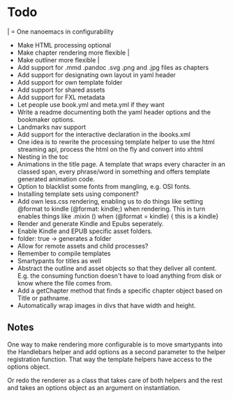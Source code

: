 # Todo

| = One nanoemacs in configurability

* Make HTML processing optional
* Make chapter rendering more flexible |
* Make outliner more flexible |
* Add support for .mmd .pandoc .svg .png and .jpg files as chapters
* Add support for designating own layout in yaml header
* Add support for own template folder
* Add support for shared assets
* Add support for FXL metadata
* Let people use book.yml and meta.yml if they want
* Write a readme documenting both the yaml header options and the bookmaker options.
* Landmarks nav support
* Add support for the interactive declaration in the ibooks.xml
* One idea is to rewrite the processing template helper to use the html streaming api, process the html on the fly and convert into xhtml
* Nesting in the toc
* Animations in the title page. A template that wraps every character in an classed span, every phrase/word in something and offers template generated animation code.
* Option to blacklist some fonts from mangling, e.g. OSI fonts.
* Installing template sets using component?
* Add own less.css rendering, enabling us to do things like setting @format to kindle (@format: kindle;) when rendering. This in turn enables things like .mixin () when (@format = kindle) { this is a kindle}
* Render and generate Kindle and Epubs seperately.
* Enable Kindle and EPUB specific asset folders.
* folder: true -> generates a folder
* Allow for remote assets and child processes?
* Remember to compile templates
* Smartypants for titles as well
* Abstract the outline and asset objects so that they deliver all content. E.g. the consuming function doesn't have to load anything from disk or know where the file comes from.
* Add a getChapter method that finds a specific chapter object based on Title or pathname.
* Automatically wrap images in divs that have width and height.

## Notes

One way to make rendering more configurable is to move smartypants into the Handlebars helper and add options as a second parameter to the helper registration function. That way the template helpers have access to the options object.

Or redo the renderer as a class that takes care of both helpers and the rest and takes an options object as an argument on instantiation.
